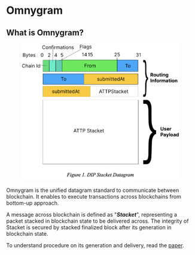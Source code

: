 # Omnygram

## What is Omnygram?

<figure><img src="../../.gitbook/assets/image (1).png" alt="" width="563"><figcaption></figcaption></figure>

Omnygram is the unified datagram standard to communicate between blockchain. It enables to execute transactions across blockchains from bottom-up approach.

A message across blockchain is defined as "_**Stacket**_", representing a packet stacked in blockchain state to be delivered across. The integrity of Stacket is secured by stacked finalized block after its generation in blockchain state.&#x20;

To understand procedure on its generation and delivery, read the [paper](paper.md).




